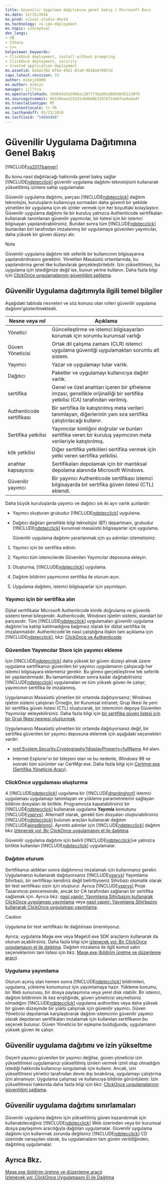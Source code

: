 ```yaml
---
title: Güvenilir Uygulama dağıtımına genel bakış | Microsoft Docs
ms.date: 11/15/2016
ms.prod: visual-studio-dev14
ms.technology: vs-ide-deployment
ms.topic: conceptual
dev_langs:
- VB
- CSharp
- C++
helpviewer_keywords:
- ClickOnce deployment, install without prompting
- ClickOnce deployment, security
- trusted application deployment
ms.assetid: b24a1702-8fbe-45b1-87a0-9618a0708f1d
caps.latest.revision: 33
author: mikejo5000
ms.author: mikejo
manager: jillfra
ms.openlocfilehash: 34d643d3a5966ac287773b2d01d88596d51239f9
ms.sourcegitcommit: 8b538eea125241e9d6d8b7297b72a66faa9a4a47
ms.translationtype: MT
ms.contentlocale: tr-TR
ms.lasthandoff: 01/23/2019
ms.locfileid: "54804968"
---
```

# <a name="trusted-application-deployment-overview"></a>Güvenilir Uygulama Dağıtımına Genel Bakış
[!INCLUDE[vs2017banner](../includes/vs2017banner.md)]

Bu konu nasıl dağıtılacağı hakkında genel bakış sağlar [!INCLUDE[ndptecclick](../includes/ndptecclick-md.md)] güvenilir uygulama dağıtımı teknolojisini kullanarak yükseltilmiş izinlere sahip uygulamalar.  
  
 Güvenilir uygulama dağıtımı, parçası [!INCLUDE[ndptecclick](../includes/ndptecclick-md.md)] dağıtım teknolojisi, kuruluşların kullanıcıya sormadan daha güvenli bir şekilde yönetilen bir uygulama için ek izinler vermek için her boyuttaki kolaylaştırır. Güvenilir uygulama dağıtımı ile bir kuruluş yalnızca Authenticode sertifikaları kullanarak tanımlanan güvenilir yayımcılar, bir listesi için bir istemci bilgisayarı yapılandırabilirsiniz. Bundan sonra tüm [!INCLUDE[ndptecclick](../includes/ndptecclick-md.md)] bunlardan biri tarafından imzalanmış bir uygulamaya güvenilen yayımcılar, daha yüksek bir güven düzeyi alır.  
  
> [!NOTE]
>  Güvenilir uygulama dağıtımı tek seferlik bir kullanıcının bilgisayarına yapılandırılmasını gerektirir. Yönetilen Masaüstü ortamlarında, bu yapılandırma genel ilke kullanılarak gerçekleştirilebilir. İzin yükseltilmesi, bu uygulama için istediğinize değil ise, bunun yerine kullanın. Daha fazla bilgi için [ClickOnce uygulamalarının güvenliğini sağlama](../deployment/securing-clickonce-applications.md).  
  
## <a name="trusted-application-deployment-basics"></a>Güvenilir Uygulama dağıtımıyla ilgili temel bilgiler  
 Aşağıdaki tabloda nesneleri ve söz konusu olan rolleri güvenilir uygulama dağıtımı'gösterilmektedir.  
  
|Nesne veya rol|Açıklama|  
|--------------------|-----------------|  
|Yönetici|Güncelleştirme ve istemci bilgisayarları korumak için sorumlu kurumsal varlığı|  
|Güven Yöneticisi|Ortak dil çalışma zamanı (CLR) istemci uygulama güvenliği uygulamaktan sorumlu alt sistem.|  
|Yayımcı|Yazar ve uygulamayı tutar varlık.|  
|Dağıtıcı|Paketler ve uygulamayı kullanıcıya dağıtır varlık.|  
|sertifika|Genel ve özel anahtarı içeren bir şifreleme imzası; genellikle orijinalliği bir sertifika yetkilisi (CA) tarafından verilmiş.|  
|Authenticode sertifikası|Bir sertifika ile katıştırılmış meta verileri tanımlayan, diğerlerinin yanı sıra sertifika çalıştırılacağı kullanır.|  
|Sertifika yetkilisi|Yayımcılar kimliğini doğrular ve bunları sertifika veren bir kuruluş yayımcının meta verileriyle katıştırılmış.|  
|kök yetkilisi|Diğer sertifika yetkilileri sertifika vermek için yetki veren sertifika yetkilisi.|  
|anahtar kapsayıcısı|Sertifikaları depolamak için bir mantıksal depolama alanında Microsoft Windows.|  
|Güvenilir yayımcı|Bir yayımcı Authenticode sertifikası istemci bilgisayarda bir sertifika güven listesi (CTL) eklendi.|  
  
 Daha büyük kuruluşlarda yayımcı ve dağıtıcı sık iki ayrı varlık şunlardır:  
  
- Yayımcı oluşturan grubudur [!INCLUDE[ndptecclick](../includes/ndptecclick-md.md)] uygulama.  
  
- Dağıtıcı dağıtan genellikle bilgi teknolojisi (BT) departmanı, grubudur [!INCLUDE[ndptecclick](../includes/ndptecclick-md.md)] kurumsal masaüstü bilgisayarlar için uygulama.  
  
  Güvenilir uygulama dağıtımı yararlanmak için şu adımları izlemelisiniz:  
  
1.  Yayımcı için bir sertifika edinin.  
  
2.  Yayımcı tüm istemcilerde Güvenilen Yayımcılar deposuna ekleyin.  
  
3.  Oluşturma, [!INCLUDE[ndptecclick](../includes/ndptecclick-md.md)] uygulama.  
  
4.  Dağıtım bildirimi yayımcının sertifika ile oturum açın.  
  
5.  Uygulama dağıtımı, istemci bilgisayarlar için yayımlayın.  
  
### <a name="obtain-a-certificate-for-the-publisher"></a>Yayımcı için bir sertifika alın  
 Dijital sertifikalar Microsoft Authenticode kimlik doğrulama ve güvenlik sistemi temel bileşenidir. Authenticode, Windows işletim sistemi, standart bir parçasıdır. Tüm [!INCLUDE[ndptecclick](../includes/ndptecclick-md.md)] uygulamaları güvenilir uygulama dağıtımı'na katılıp katılmadığına bağımsız olarak bir dijital sertifika ile imzalanmalıdır. Authenticode'ile nasıl çalıştığına ilişkin tam açıklama için [!INCLUDE[ndptecclick](../includes/ndptecclick-md.md)], bkz: [ClickOnce ve Authenticode](../deployment/clickonce-and-authenticode.md).  
  
### <a name="add-the-publisher-to-the-trusted-publishers-store"></a>Güvenilen Yayımcılar Store için yayımcı ekleme  
 İçin [!INCLUDE[ndptecclick](../includes/ndptecclick-md.md)] daha yüksek bir güven düzeyi almak üzere uygulama sertifikanızı güvenilen bir yayımcı uygulamanın çalışacağı her istemci bilgisayara eklemeniz gerekir. Bu görevi gerçekleştirme tek seferlik bir yapılandırmadır. Bu tamamlandıktan sonra kadar dağıtabilirsiniz [!INCLUDE[ndptecclick](../includes/ndptecclick-md.md)] uygulamaları ve tüm yüksek güven ile çalışır, yayımcının sertifika ile imzalanmış.  
  
 Uygulamanızı Masaüstü yönetilen bir ortamda dağıtıyorsanız; Windows işletim sistemi çalıştıran Örneğin, bir Kurumsal intranet; Grup İlkesi ile yeni bir sertifika güven listesi (CTL) oluşturarak, bir istemcinin depoya Güvenilen Yayımcılar ekleyebilirsiniz. Daha fazla bilgi için [bir sertifika güven listesi için bir Grup İlkesi nesnesi oluşturmak](http://go.microsoft.com/fwlink/?LinkId=102576).  
  
 Uygulamanızı Masaüstü yönetilen bir ortamda dağıtıyorsanız değil, bir sertifika güvenilen bir yayımcı deposuna eklemek için aşağıdaki seçenekleri vardır:  
  
-   <xref:System.Security.Cryptography?displayProperty=fullName> Ad alanı.  
  
-   Internet Explorer'ın bir bileşeni olan ve bu nedenle, Windows 98 ve sonraki tüm sürümler var CertMgr.exe. Daha fazla bilgi için [Certmgr.exe (Sertifika Yöneticisi Aracı)](http://msdn.microsoft.com/library/7e953b43-1374-4bbc-814f-53ca1b6b52bb).  
  
### <a name="create-a-clickonce-application"></a>ClickOnce uygulaması oluşturma  
 A [!INCLUDE[ndptecclick](../includes/ndptecclick-md.md)] uygulama bir [!INCLUDE[dnprdnshort](../includes/dnprdnshort-md.md)] istemci uygulaması uygulamayı tanımlayan ve yükleme parametrelerini sağlayan bildirim dosyaları ile birlikte. Programınıza kapatabilirsiniz bir [!INCLUDE[ndptecclick](../includes/ndptecclick-md.md)] kullanarak uygulama **Yayımla** komutunu [!INCLUDE[vsprvs](../includes/vsprvs-md.md)]. Alternatif olarak, gerekli tüm dosyaları oluşturabilirsiniz [!INCLUDE[ndptecclick](../includes/ndptecclick-md.md)] bulunan araçları kullanarak dağıtım [!INCLUDE[winsdklong](../includes/winsdklong-md.md)]. Ayrıntılı adımlar için [!INCLUDE[ndptecclick](../includes/ndptecclick-md.md)] dağıtım bkz [izlenecek yol: Bir ClickOnce uygulamasını el ile dağıtma](../deployment/walkthrough-manually-deploying-a-clickonce-application.md).  
  
 Güvenilir uygulama dağıtımı için belirli [!INCLUDE[ndptecclick](../includes/ndptecclick-md.md)]ve yalnızca birlikte kullanılan [!INCLUDE[ndptecclick](../includes/ndptecclick-md.md)] uygulamalar.  
  
### <a name="sign-the-deployment"></a>Dağıtım oturum  
 Sertifikanızı aldıktan sonra dağıtımınız imzalamak için kullanmanız gerekir. Uygulamanızı kullanarak dağıtıyorsanız [!INCLUDE[vsprvs](../includes/vsprvs-md.md)] Yayımlama Sihirbazı, bir sertifikayı kendiniz değil belirttiyseniz Sihirbazı otomatik olarak bir test sertifikası sizin için oluşturur. Ayrıca [!INCLUDE[vsprvs](../includes/vsprvs-md.md)] Proje Tasarımcısı penceresinde, ancak bir CA tarafından sağlanan bir sertifika sağlamak için.  Ayrıca bkz: [nasıl yapılır: Yayımlama Sihirbazını kullanarak ClickOnce uygulaması yayımlama](http://msdn.microsoft.com/library/31kztyey\(v=vs.110\)) veya [nasıl yapılır: Yayımlama Sihirbazını kullanarak ClickOnce uygulaması yayımlama](http://msdn.microsoft.com/library/31kztyey\(v=vs.110\)).  
  
> [!CAUTION]
>  Uygulama bir test sertifikası ile dağıtılması önermiyoruz.  
  
 Ayrıca, uygulama Mage.exe veya MageUI.exe SDK araçlarını kullanarak da oturum açabilirsiniz. Daha fazla bilgi için [izlenecek yol: Bir ClickOnce uygulamasını el ile dağıtma](../deployment/walkthrough-manually-deploying-a-clickonce-application.md). Dağıtım imzalama ile ilgili komut satırı seçeneklerinin tam listesi için bkz. [Mage.exe (bildirim üretme ve düzenleme aracı)](http://msdn.microsoft.com/library/77dfe576-2962-407e-af13-82255df725a1).  
  
### <a name="publish-the-application"></a>Uygulama yayımlama  
 Oturum açmış olan hemen sonra [!INCLUDE[ndptecclick](../includes/ndptecclick-md.md)] bildirimleri, uygulama, yükleme konumunuz için yayımlamaya hazır. Yükleme konumu, bir Web sunucusu, bir dosya paylaşımına veya yerel disk olabilir. Bir istemci, dağıtım bildirimini ilk kez eriştiğinde, güven yöneticisi seçmelisiniz olmadığını [!INCLUDE[ndptecclick](../includes/ndptecclick-md.md)] uygulama authorities veya daha yüksek bir güven düzeyinde bir yüklü çalışmak için güvenilir yayımcı. Güven Yöneticisi depolamak karşılaştırarak dağıtım istemcinin güvenilir yayımcı olarak depolanan sertifikaları imzalamak için kullanılan sertifikanın bu seçenek bulunur. Güven Yöneticisi bir eşleşme bulduğunda, uygulamanın yüksek güven ile çalışır.  
  
## <a name="trusted-application-deployment-and-permission-elevation"></a>Güvenilir uygulama dağıtımı ve izin yükseltme  
 Geçerli yayımcı güvenilen bir yayımcı değilse, güven yöneticisi izin yükseltilmesi uygulamanızı yükseltilmiş izinleri vermek izinli olup olmadığını istediği hakkında kullanıcıyı sorgulamak için kullanır. Ancak, izin yükseltilmesi yönetici tarafından devre dışı bırakılırsa, uygulamayı çalıştırma izni alınamıyor. Uygulama çalışmaz ve kullanıcıya bildirim görüntülenir. İzin yükseltilmesi hakkında daha fazla bilgi için bkz: [ClickOnce uygulamalarının güvenliğini sağlama](../deployment/securing-clickonce-applications.md).  
  
## <a name="limitations-of-trusted-application-deployment"></a>Güvenilir uygulama dağıtımı sınırlamaları  
 Güvenilir uygulama dağıtımı için yükseltilmiş güven kazandırmak için kullanabileceğiniz [!INCLUDE[ndptecclick](../includes/ndptecclick-md.md)] Web üzerinden veya bir kurumsal dosya paylaşımını aracılığıyla dağıtılan uygulamalar. Güvenilir uygulama dağıtımı için kullanmak zorunda değilsiniz [!INCLUDE[ndptecclick](../includes/ndptecclick-md.md)] CD üzerinde varsayılan olarak, bu uygulamaların tam güven verildiğinden, dağıtılmış uygulamalar.  
  
## <a name="see-also"></a>Ayrıca Bkz.  
 [Mage.exe (bildirim üretme ve düzenleme aracı)](http://msdn.microsoft.com/library/77dfe576-2962-407e-af13-82255df725a1)   
 [İzlenecek yol: ClickOnce Uygulamasını El ile Dağıtma](../deployment/walkthrough-manually-deploying-a-clickonce-application.md)
